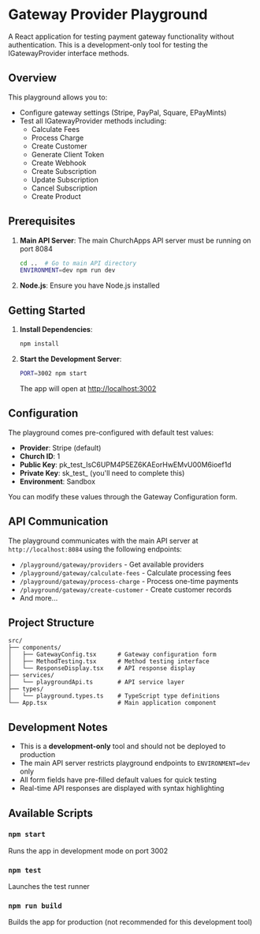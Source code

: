 # Gateway Provider Playground

A React application for testing payment gateway functionality without authentication. This is a development-only tool for testing the IGatewayProvider interface methods.

## Overview

This playground allows you to:
- Configure gateway settings (Stripe, PayPal, Square, EPayMints)
- Test all IGatewayProvider methods including:
  - Calculate Fees
  - Process Charge
  - Create Customer
  - Generate Client Token
  - Create Webhook
  - Create Subscription
  - Update Subscription
  - Cancel Subscription
  - Create Product

## Prerequisites

1. **Main API Server**: The main ChurchApps API server must be running on port 8084
   ```bash
   cd ..  # Go to main API directory
   ENVIRONMENT=dev npm run dev
   ```

2. **Node.js**: Ensure you have Node.js installed

## Getting Started

1. **Install Dependencies**:
   ```bash
   npm install
   ```

2. **Start the Development Server**:
   ```bash
   PORT=3002 npm start
   ```

   The app will open at [http://localhost:3002](http://localhost:3002)

## Configuration

The playground comes pre-configured with default test values:
- **Provider**: Stripe (default)
- **Church ID**: 1
- **Public Key**: pk_test_IsC6UPM4P5EZ6KAEorHwEMvU00M6ioef1d
- **Private Key**: sk_test_ (you'll need to complete this)
- **Environment**: Sandbox

You can modify these values through the Gateway Configuration form.

## API Communication

The playground communicates with the main API server at `http://localhost:8084` using the following endpoints:
- `/playground/gateway/providers` - Get available providers
- `/playground/gateway/calculate-fees` - Calculate processing fees
- `/playground/gateway/process-charge` - Process one-time payments
- `/playground/gateway/create-customer` - Create customer records
- And more...

## Project Structure

```
src/
├── components/
│   ├── GatewayConfig.tsx      # Gateway configuration form
│   ├── MethodTesting.tsx      # Method testing interface
│   └── ResponseDisplay.tsx    # API response display
├── services/
│   └── playgroundApi.ts       # API service layer
├── types/
│   └── playground.types.ts    # TypeScript type definitions
└── App.tsx                    # Main application component
```

## Development Notes

- This is a **development-only** tool and should not be deployed to production
- The main API server restricts playground endpoints to `ENVIRONMENT=dev` only
- All form fields have pre-filled default values for quick testing
- Real-time API responses are displayed with syntax highlighting

## Available Scripts

### `npm start`
Runs the app in development mode on port 3002

### `npm test`
Launches the test runner

### `npm run build`
Builds the app for production (not recommended for this development tool)
